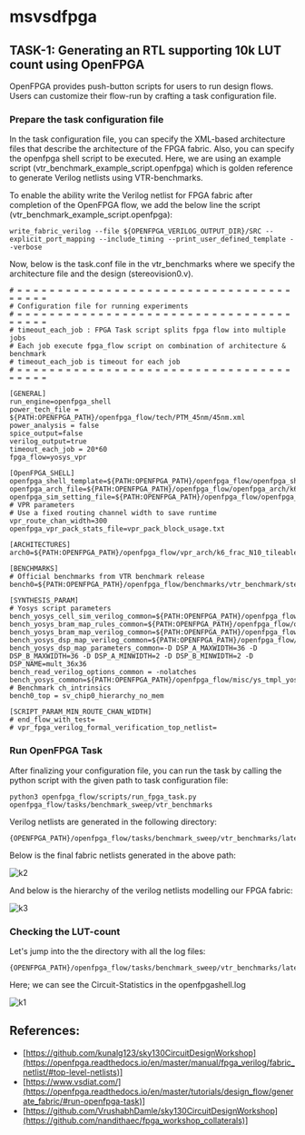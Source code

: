 # msvsdfpga

## TASK-1: Generating an RTL supporting 10k LUT count using OpenFPGA

OpenFPGA provides push-button scripts for users to run design flows. Users can customize their flow-run by crafting a task configuration file.

### Prepare the task configuration file

In the task configuration file, you can specify the XML-based architecture files that describe the architecture of the FPGA fabric.
Also, you can specify the openfpga shell script to be executed. Here, we are using an example script (vtr_benchmark_example_script.openfpga) which is golden reference to generate Verilog netlists using VTR-benchmarks. 

To enable the ability write the Verilog netlist for FPGA fabric after completion of the OpenFPGA flow, we add the below line the script (vtr_benchmark_example_script.openfpga):

```
write_fabric_verilog --file ${OPENFPGA_VERILOG_OUTPUT_DIR}/SRC --explicit_port_mapping --include_timing --print_user_defined_template --verbose
```

Now, below is the task.conf file in the vtr_benchmarks where we specify the architecture file and the design (stereovision0.v).

```
# = = = = = = = = = = = = = = = = = = = = = = = = = = = = = = = = = = = = = = =
# Configuration file for running experiments
# = = = = = = = = = = = = = = = = = = = = = = = = = = = = = = = = = = = = = = =
# timeout_each_job : FPGA Task script splits fpga flow into multiple jobs
# Each job execute fpga_flow script on combination of architecture & benchmark
# timeout_each_job is timeout for each job
# = = = = = = = = = = = = = = = = = = = = = = = = = = = = = = = = = = = = = = =

[GENERAL]
run_engine=openfpga_shell
power_tech_file = ${PATH:OPENFPGA_PATH}/openfpga_flow/tech/PTM_45nm/45nm.xml
power_analysis = false
spice_output=false
verilog_output=true
timeout_each_job = 20*60
fpga_flow=yosys_vpr

[OpenFPGA_SHELL]
openfpga_shell_template=${PATH:OPENFPGA_PATH}/openfpga_flow/openfpga_shell_scripts/vtr_benchmark_example_script.openfpga
openfpga_arch_file=${PATH:OPENFPGA_PATH}/openfpga_flow/openfpga_arch/k6_frac_N10_adder_chain_dpram8K_dsp36_40nm_openfpga.xml
openfpga_sim_setting_file=${PATH:OPENFPGA_PATH}/openfpga_flow/openfpga_simulation_settings/fixed_sim_openfpga.xml
# VPR parameters
# Use a fixed routing channel width to save runtime
vpr_route_chan_width=300
openfpga_vpr_pack_stats_file=vpr_pack_block_usage.txt

[ARCHITECTURES]
arch0=${PATH:OPENFPGA_PATH}/openfpga_flow/vpr_arch/k6_frac_N10_tileable_adder_chain_dpram8K_dsp36_40nm.xml

[BENCHMARKS]
# Official benchmarks from VTR benchmark release
bench0=${PATH:OPENFPGA_PATH}/openfpga_flow/benchmarks/vtr_benchmark/stereovision0.v

[SYNTHESIS_PARAM]
# Yosys script parameters
bench_yosys_cell_sim_verilog_common=${PATH:OPENFPGA_PATH}/openfpga_flow/openfpga_yosys_techlib/k6_frac_N10_tileable_adder_chain_dpram8K_dsp36_40nm_cell_sim.v
bench_yosys_bram_map_rules_common=${PATH:OPENFPGA_PATH}/openfpga_flow/openfpga_yosys_techlib/k6_frac_N10_tileable_adder_chain_dpram8K_dsp36_40nm_bram.txt
bench_yosys_bram_map_verilog_common=${PATH:OPENFPGA_PATH}/openfpga_flow/openfpga_yosys_techlib/k6_frac_N10_tileable_adder_chain_dpram8K_dsp36_40nm_bram_map.v
bench_yosys_dsp_map_verilog_common=${PATH:OPENFPGA_PATH}/openfpga_flow/openfpga_yosys_techlib/k6_frac_N10_tileable_adder_chain_dpram8K_dsp36_40nm_dsp_map.v
bench_yosys_dsp_map_parameters_common=-D DSP_A_MAXWIDTH=36 -D DSP_B_MAXWIDTH=36 -D DSP_A_MINWIDTH=2 -D DSP_B_MINWIDTH=2 -D DSP_NAME=mult_36x36
bench_read_verilog_options_common = -nolatches
bench_yosys_common=${PATH:OPENFPGA_PATH}/openfpga_flow/misc/ys_tmpl_yosys_vpr_bram_dsp_flow.ys
# Benchmark ch_intrinsics
bench0_top = sv_chip0_hierarchy_no_mem

[SCRIPT_PARAM_MIN_ROUTE_CHAN_WIDTH]
# end_flow_with_test=
# vpr_fpga_verilog_formal_verification_top_netlist=

```

### Run OpenFPGA Task

After finalizing your configuration file, you can run the task by calling the python script with the given path to task configuration file:

```
python3 openfpga_flow/scripts/run_fpga_task.py openfpga_flow/tasks/benchmark_sweep/vtr_benchmarks
```
Verilog netlists are generated in the following directory:

```
{OPENFPGA_PATH}/openfpga_flow/tasks/benchmark_sweep/vtr_benchmarks/latest/k6_frac_N10_tileable_adder_chain_dpram8K_dsp36_40nm/sv_chip0_hierarchy_no_mem/MIN_ROUTE_CHAN_WIDTH/SRC
```

Below is the final fabric netlists generated in the above path:

![k2](https://user-images.githubusercontent.com/56501917/220191537-0163cb1b-9fd4-46ee-a5e5-fb0f587d722d.png)

And below is the hierarchy of the verilog netlists modelling our FPGA fabric:

![k3](https://user-images.githubusercontent.com/56501917/220191622-3ccefcf0-59de-467c-85c1-4433cd362789.png)



### Checking the LUT-count

Let's jump into the the directory with all the log files:

```
{OPENFPGA_PATH}/openfpga_flow/tasks/benchmark_sweep/vtr_benchmarks/latest/k6_frac_N10_tileable_adder_chain_dpram8K_dsp36_40nm/sv_chip0_hierarchy_no_mem/MIN_ROUTE_CHAN_WIDTH
```
Here; we can see the Circuit-Statistics in the openfpgashell.log

![k1](https://user-images.githubusercontent.com/56501917/220191249-a364e5dd-8425-43cb-9b54-89f0e1bd140a.png)


## References:
- [https://github.com/kunalg123/sky130CircuitDesignWorkshop](https://openfpga.readthedocs.io/en/master/manual/fpga_verilog/fabric_netlist/#top-level-netlists)]
- [https://www.vsdiat.com/](https://openfpga.readthedocs.io/en/master/tutorials/design_flow/generate_fabric/#run-openfpga-task)]
- [https://github.com/VrushabhDamle/sky130CircuitDesignWorkshop](https://github.com/nandithaec/fpga_workshop_collaterals)]
